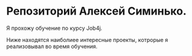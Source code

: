 # Репозиторий Алексей Симинько.

Я прохожу обучение по курсу Job4j. 

   Ниже находятся наиболиее интересные проекты, котрорые я реализовывал во время обучения. 
